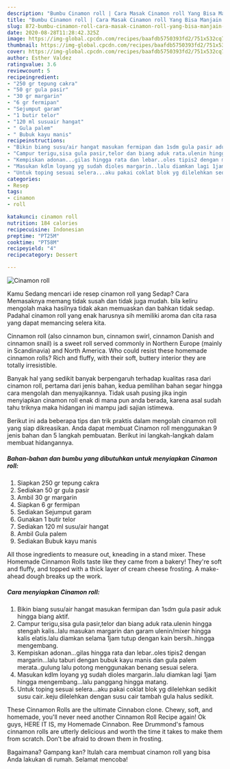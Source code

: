 ```yaml
---
description: "Bumbu Cinamon roll | Cara Masak Cinamon roll Yang Bisa Manjain Lidah"
title: "Bumbu Cinamon roll | Cara Masak Cinamon roll Yang Bisa Manjain Lidah"
slug: 872-bumbu-cinamon-roll-cara-masak-cinamon-roll-yang-bisa-manjain-lidah
date: 2020-08-28T11:28:42.325Z
image: https://img-global.cpcdn.com/recipes/baafdb5750393fd2/751x532cq70/cinamon-roll-foto-resep-utama.jpg
thumbnail: https://img-global.cpcdn.com/recipes/baafdb5750393fd2/751x532cq70/cinamon-roll-foto-resep-utama.jpg
cover: https://img-global.cpcdn.com/recipes/baafdb5750393fd2/751x532cq70/cinamon-roll-foto-resep-utama.jpg
author: Esther Valdez
ratingvalue: 3.6
reviewcount: 5
recipeingredient:
- "250 gr tepung cakra"
- "50 gr gula pasir"
- "30 gr margarin"
- "6 gr fermipan"
- "Sejumput garam"
- "1 butir telor"
- "120 ml susuair hangat"
- " Gula palem"
- " Bubuk kayu manis"
recipeinstructions:
- "Bikin biang susu/air hangat masukan fermipan dan 1sdm gula pasir aduk hingga biang aktif."
- "Campur terigu,sisa gula pasir,telor dan biang aduk rata.ulenin hingga stengah kalis..lalu masukan margarin dan garam ulenin/mixer hingga kalis elatis.lalu diamkan selama 1jam tutup dengan kain bersih..hingga mengembang."
- "Kempiskan adonan...gilas hingga rata dan lebar..oles tipis2 dengan margarin...lalu taburi dengan bubuk kayu manis dan gula palem merata..gulung lalu potong menggunakan benang sesuai selera."
- "Masukan kdlm loyang yg sudah dioles margarin..lalu diamkan lagi 1jam hingga mengembang...lalu panggang hingga matang."
- "Untuk toping sesuai selera...aku pakai coklat blok yg dilelehkan sedikit susu cair..keju dilelehkan dengan susu cair tambah gula halus sedikit."
categories:
- Resep
tags:
- cinamon
- roll

katakunci: cinamon roll 
nutrition: 184 calories
recipecuisine: Indonesian
preptime: "PT25M"
cooktime: "PT58M"
recipeyield: "4"
recipecategory: Dessert

---
```



![Cinamon roll](https://img-global.cpcdn.com/recipes/baafdb5750393fd2/751x532cq70/cinamon-roll-foto-resep-utama.jpg)

Kamu Sedang mencari ide resep cinamon roll yang Sedap? Cara Memasaknya memang tidak susah dan tidak juga mudah. bila keliru mengolah maka hasilnya tidak akan memuaskan dan bahkan tidak sedap. Padahal cinamon roll yang enak harusnya sih memiliki aroma dan cita rasa yang dapat memancing selera kita.

Cinnamon roll (also cinnamon bun, cinnamon swirl, cinnamon Danish and cinnamon snail) is a sweet roll served commonly in Northern Europe (mainly in Scandinavia) and North America. Who could resist these homemade cinnamon rolls? Rich and fluffy, with their soft, buttery interior they are totally irresistible.

Banyak hal yang sedikit banyak berpengaruh terhadap kualitas rasa dari cinamon roll, pertama dari jenis bahan, kedua pemilihan bahan segar hingga cara mengolah dan menyajikannya. Tidak usah pusing jika ingin menyiapkan cinamon roll enak di mana pun anda berada, karena asal sudah tahu triknya maka hidangan ini mampu jadi sajian istimewa.


Berikut ini ada beberapa tips dan trik praktis dalam mengolah cinamon roll yang siap dikreasikan. Anda dapat membuat Cinamon roll menggunakan 9 jenis bahan dan 5 langkah pembuatan. Berikut ini langkah-langkah dalam membuat hidangannya.

<!--inarticleads1-->

##### Bahan-bahan dan bumbu yang dibutuhkan untuk menyiapkan Cinamon roll:

1. Siapkan 250 gr tepung cakra
1. Sediakan 50 gr gula pasir
1. Ambil 30 gr margarin
1. Siapkan 6 gr fermipan
1. Sediakan Sejumput garam
1. Gunakan 1 butir telor
1. Sediakan 120 ml susu/air hangat
1. Ambil  Gula palem
1. Sediakan  Bubuk kayu manis


All those ingredients to measure out, kneading in a stand mixer. These Homemade Cinnamon Rolls taste like they came from a bakery! They&#39;re soft and fluffy, and topped with a thick layer of cream cheese frosting. A make-ahead dough breaks up the work. 

<!--inarticleads2-->

##### Cara menyiapkan Cinamon roll:

1. Bikin biang susu/air hangat masukan fermipan dan 1sdm gula pasir aduk hingga biang aktif.
1. Campur terigu,sisa gula pasir,telor dan biang aduk rata.ulenin hingga stengah kalis..lalu masukan margarin dan garam ulenin/mixer hingga kalis elatis.lalu diamkan selama 1jam tutup dengan kain bersih..hingga mengembang.
1. Kempiskan adonan...gilas hingga rata dan lebar..oles tipis2 dengan margarin...lalu taburi dengan bubuk kayu manis dan gula palem merata..gulung lalu potong menggunakan benang sesuai selera.
1. Masukan kdlm loyang yg sudah dioles margarin..lalu diamkan lagi 1jam hingga mengembang...lalu panggang hingga matang.
1. Untuk toping sesuai selera...aku pakai coklat blok yg dilelehkan sedikit susu cair..keju dilelehkan dengan susu cair tambah gula halus sedikit.


These Cinnamon Rolls are the ultimate Cinnabon clone. Chewy, soft, and homemade, you&#39;ll never need another Cinnamon Roll Recipe again! Ok guys, HERE IT IS, my Homemade Cinnabon. Ree Drummond&#39;s famous cinnamon rolls are utterly delicious and worth the time it takes to make them from scratch. Don&#39;t be afraid to drown them in frosting. 

Bagaimana? Gampang kan? Itulah cara membuat cinamon roll yang bisa Anda lakukan di rumah. Selamat mencoba!
